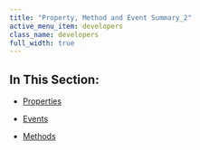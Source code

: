 ```yaml
---
title: "Property, Method and Event Summary_2"
active_menu_item: developers
class_name: developers
full_width: true
---
```



## In This Section:

 - [Properties](properties3-2)

 - [Events](events2-2)

 - [Methods](methods2-2)

